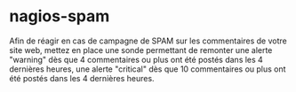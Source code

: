# nagios-spam

Afin de réagir en cas de campagne de SPAM sur les commentaires de votre site web, 
mettez en place une sonde permettant de remonter une alerte "warning" dès que 4 commentaires 
ou plus ont été postés dans les 4 dernières heures, 
une alerte "critical" dès que 10 commentaires 
ou plus ont été postés dans les 4 dernières heures.
